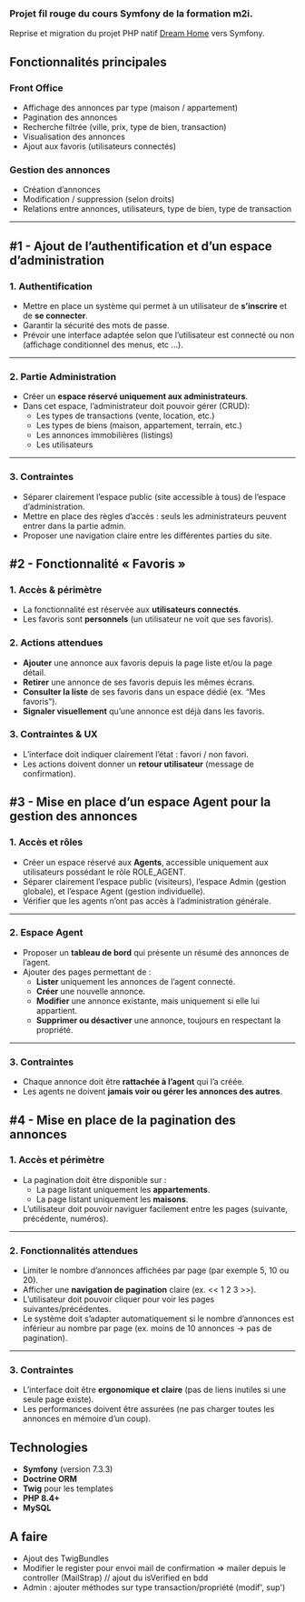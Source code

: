 ### Projet fil rouge du cours Symfony de la formation m2i.
Reprise et migration du projet PHP natif [Dream Home](https://github.com/PaulineBr0d/DreamHome) vers Symfony.

## Fonctionnalités principales

### Front Office
- Affichage des annonces par type (maison / appartement)
- Pagination des annonces
- Recherche filtrée (ville, prix, type de bien, transaction)
- Visualisation des annonces
- Ajout aux favoris (utilisateurs connectés)


### Gestion des annonces
- Création d’annonces
- Modification / suppression (selon droits)
- Relations entre annonces, utilisateurs, type de bien, type de transaction

---

## **#1 - Ajout de l’authentification et d’un espace d’administration**

### **1. Authentification**

- Mettre en place un système qui permet à un utilisateur de **s’inscrire** et de **se connecter**.
- Garantir la sécurité des mots de passe.
- Prévoir une interface adaptée selon que l’utilisateur est connecté ou non (affichage conditionnel des menus, etc …).

---

### **2. Partie Administration**

- Créer un **espace réservé uniquement aux administrateurs**.
- Dans cet espace, l’administrateur doit pouvoir gérer (CRUD):
    - Les types de transactions (vente, location, etc.)
    - Les types de biens (maison, appartement, terrain, etc.)
    - Les annonces immobilières (listings)
    - Les utilisateurs

---

### **3. Contraintes**

- Séparer clairement l’espace public (site accessible à tous) de l’espace d’administration.
- Mettre en place des règles d’accès : seuls les administrateurs peuvent entrer dans la partie admin.
- Proposer une navigation claire entre les différentes parties du site.

## **#2 - Fonctionnalité « Favoris »**

### **1. Accès & périmètre**

- La fonctionnalité est réservée aux **utilisateurs connectés**.
- Les favoris sont **personnels** (un utilisateur ne voit que ses favoris).

### **2. Actions attendues**

- **Ajouter** une annonce aux favoris depuis la page liste et/ou la page détail.
- **Retirer** une annonce de ses favoris depuis les mêmes écrans.
- **Consulter la liste** de ses favoris dans un espace dédié (ex. “Mes favoris”).
- **Signaler visuellement** qu’une annonce est déjà dans les favoris.

### **3. Contraintes & UX**

- L’interface doit indiquer clairement l’état : favori / non favori.
- Les actions doivent donner un **retour utilisateur** (message de confirmation).

## **#3 - Mise en place d’un espace Agent pour la gestion des annonces**

### **1. Accès et rôles**

- Créer un espace réservé aux **Agents**, accessible uniquement aux utilisateurs possédant le rôle ROLE_AGENT.
- Séparer clairement l’espace public (visiteurs), l’espace Admin (gestion globale), et l’espace Agent (gestion individuelle).
- Vérifier que les agents n’ont pas accès à l’administration générale.

---

### **2. Espace Agent**

- Proposer un **tableau de bord** qui présente un résumé des annonces de l’agent.
- Ajouter des pages permettant de :
    - **Lister** uniquement les annonces de l’agent connecté.
    - **Créer** une nouvelle annonce.
    - **Modifier** une annonce existante, mais uniquement si elle lui appartient.
    - **Supprimer ou désactiver** une annonce, toujours en respectant la propriété.

---

### **3. Contraintes**

- Chaque annonce doit être **rattachée à l’agent** qui l’a créée.
- Les agents ne doivent **jamais voir ou gérer les annonces des autres**.


##  **#4 - Mise en place de la pagination des annonces**

### **1. Accès et périmètre**

- La pagination doit être disponible sur :
    - La page listant uniquement les **appartements**.
    - La page listant uniquement les **maisons**.
- L’utilisateur doit pouvoir naviguer facilement entre les pages (suivante, précédente, numéros).

---

### **2. Fonctionnalités attendues**

- Limiter le nombre d’annonces affichées par page (par exemple 5, 10 ou 20).
- Afficher une **navigation de pagination** claire (ex. << 1 2 3 >>).
- L’utilisateur doit pouvoir cliquer pour voir les pages suivantes/précédentes.
- Le système doit s’adapter automatiquement si le nombre d’annonces est inférieur au nombre par page (ex. moins de 10 annonces → pas de pagination).

---

### **3. Contraintes**

- L’interface doit être **ergonomique et claire** (pas de liens inutiles si une seule page existe).
- Les performances doivent être assurées (ne pas charger toutes les annonces en mémoire d’un coup).


## Technologies

- **Symfony** (version 7.3.3)
- **Doctrine ORM**
- **Twig** pour les templates
- **PHP 8.4+**
- **MySQL**

## A faire
- Ajout des TwigBundles
- Modifier le register pour envoi mail de confirmation => mailer depuis le controller (MailStrap) // ajout du isVerified en bdd
- Admin : ajouter méthodes sur type transaction/propriété (modif', sup')
